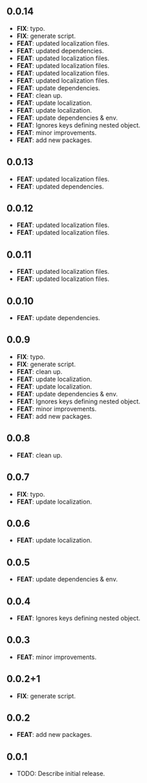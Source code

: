 ## 0.0.14

 - **FIX**: typo.
 - **FIX**: generate script.
 - **FEAT**: updated localization files.
 - **FEAT**: updated dependencies.
 - **FEAT**: updated localization files.
 - **FEAT**: updated localization files.
 - **FEAT**: updated localization files.
 - **FEAT**: updated localization files.
 - **FEAT**: update dependencies.
 - **FEAT**: clean up.
 - **FEAT**: update localization.
 - **FEAT**: update localization.
 - **FEAT**: update dependencies & env.
 - **FEAT**: Ignores keys defining nested object.
 - **FEAT**: minor improvements.
 - **FEAT**: add new packages.

## 0.0.13

 - **FEAT**: updated localization files.
 - **FEAT**: updated dependencies.

## 0.0.12

 - **FEAT**: updated localization files.
 - **FEAT**: updated localization files.

## 0.0.11

 - **FEAT**: updated localization files.
 - **FEAT**: updated localization files.

## 0.0.10

 - **FEAT**: update dependencies.

## 0.0.9

 - **FIX**: typo.
 - **FIX**: generate script.
 - **FEAT**: clean up.
 - **FEAT**: update localization.
 - **FEAT**: update localization.
 - **FEAT**: update dependencies & env.
 - **FEAT**: Ignores keys defining nested object.
 - **FEAT**: minor improvements.
 - **FEAT**: add new packages.

## 0.0.8

 - **FEAT**: clean up.

## 0.0.7

 - **FIX**: typo.
 - **FEAT**: update localization.

## 0.0.6

 - **FEAT**: update localization.

## 0.0.5

 - **FEAT**: update dependencies & env.

## 0.0.4

 - **FEAT**: Ignores keys defining nested object.

## 0.0.3

 - **FEAT**: minor improvements.

## 0.0.2+1

 - **FIX**: generate script.

## 0.0.2

 - **FEAT**: add new packages.

## 0.0.1

* TODO: Describe initial release.
